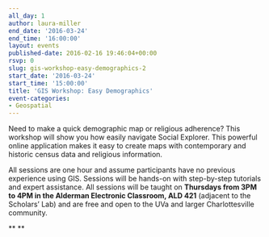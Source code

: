 ```yaml
---
all_day: 1
author: laura-miller
end_date: '2016-03-24'
end_time: '16:00:00'
layout: events
published-date: 2016-02-16 19:46:04+00:00
rsvp: 0
slug: gis-workshop-easy-demographics-2
start_date: '2016-03-24'
start_time: '15:00:00'
title: 'GIS Workshop: Easy Demographics'
event-categories:
- Geospatial
---
```


Need to make a quick demographic map or religious adherence? This workshop will show you how easily navigate Social Explorer. This powerful online application makes it easy to create maps with contemporary and historic census data and religious information.

All sessions are one hour and assume participants have no previous experience using GIS. Sessions will be hands-on with step-by-step tutorials and expert assistance. All sessions will be taught on **Thursdays from 3PM to 4PM in the Alderman Electronic Classroom, ALD 421** (adjacent to the Scholars’ Lab) and are free and open to the UVa and larger Charlottesville community.





** **
